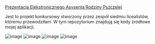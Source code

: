 [Prezentacja Elekstronicznego Asysenta Rodziny Pszczelej](https://docs.google.com/presentation/d/1SS3fv2ez_6RiKFeB8ZmxfDb92r4Yi3f5-nssvpr6oDM/edit?usp=sharing)

Jest to projekt konkursowy stworzony przez zespół siedmiu licealistów, któremu przewodziłam.
W tym repozytorium znajdują się kody żródłowe mojej aplikacji.

![image](https://user-images.githubusercontent.com/74205927/183147957-cec9955a-31a4-461d-9675-fc58ea727297.png)
![image](https://user-images.githubusercontent.com/74205927/183147989-405eef90-0816-4f9f-881e-56f9ebff5258.png)
![image](https://user-images.githubusercontent.com/74205927/183148017-b0965397-dee4-4919-a787-d48eb35d2dda.png)
![image](https://user-images.githubusercontent.com/74205927/183148083-bb85be8c-4ead-4b0e-8cd7-cc73eb7191d2.png)
